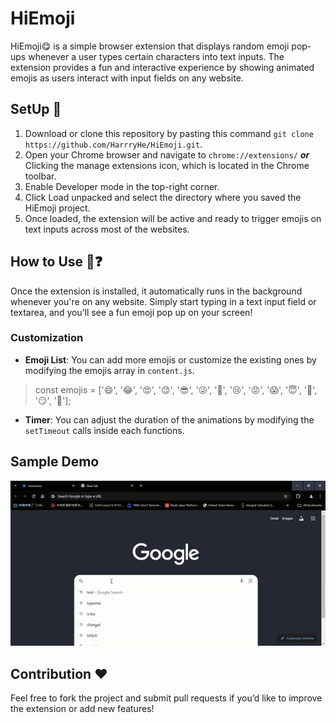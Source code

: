 # HiEmoji

HiEmoji😋 is a simple browser extension that displays random emoji pop-ups whenever a user types certain characters into text inputs. The extension provides a fun and interactive experience by showing animated emojis as users interact with input fields on any website.

## SetUp 🎇

1. Download or clone this repository by pasting this command `git clone https://github.com/HarrryHe/HiEmoji.git`.
2. Open your Chrome browser and navigate to `chrome://extensions/` ***or*** Clicking the manage extensions icon, which is located in the Chrome toolbar.
3. Enable Developer mode in the top-right corner.
4. Click Load unpacked and select the directory where you saved the HiEmoji project.
5. Once loaded, the extension will be active and ready to trigger emojis on text inputs across most of the websites.

## How to Use 🧐❓

Once the extension is installed, it automatically runs in the background whenever you're on any website. Simply start typing in a text input field or textarea, and you’ll see a fun emoji pop up on your screen!

### Customization

+ **Emoji List**: You can add more emojis or customize the existing ones by modifying the emojis array in `content.js`.

>const emojis = ['😄', '😂', '😍', '😊', '😎', '😜', '🤔', '😢', '😡', '😱', '😇', '🤠', '😏', '🥳'];

- **Timer**: You can adjust the duration of the animations by modifying the `setTimeout` calls inside each functions.

## Sample Demo

![Sample Demo Gif](sample.gif)


## Contribution ❤️

Feel free to fork the project and submit pull requests if you’d like to improve the extension or add new features!



